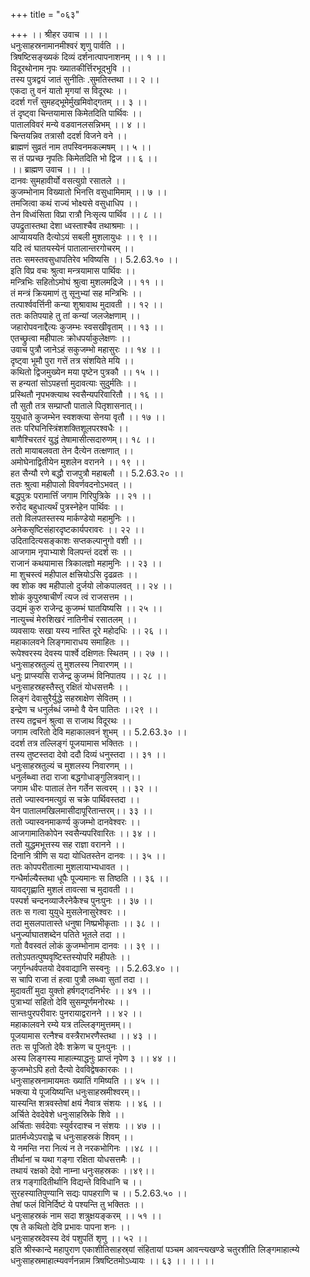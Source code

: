 +++
title = "०६३"

+++
।। श्रीहर उवाच ।। ।।  
धनुःसाहस्रनामानमीश्वरं शृणु पार्वति ।।  
त्रिषष्टिसङ्ख्यकं दिव्यं दर्शनात्पापनाशनम् ।। १ ।।  
विदूरथोनाम नृपः ख्यातकीर्त्तिरभूद्भुवि ।।  
तस्य पुत्रद्वयं जातं सुनीतिः .सुमतिस्तथा ।। २ ।।  
एकदा तु वनं यातो मृगयां स विदूरथः ।।  
ददर्श गर्त्तं सुमहद्भूमेर्मुखमिवोद्गतम् ।। ३ ।।  
तं दृष्ट्वा चिन्तयामास किमेतदिति पार्थिवः ।।  
पातालविवरं मन्ये वडवानलसन्निभम् ।। ४ ।।  
चिन्तयन्निव तत्रासौ ददर्श विजने वने ।।  
ब्राह्मणं सुव्रतं नाम तपस्विनमकल्मषम् ।। ५ ।।  
स तं पप्रच्छ नृपतिः किमेतदिति भो द्विज ।। ६ ।।  
।। ब्राह्मण उवाच ।। ।।  
दानवः सुमहावीर्यो वसत्युग्रो रसातले ।।  
कुजम्भोनाम विख्यातो भिनत्ति वसुधामिमाम् ।। ७ ।।  
तमजित्वा कथं राज्यं भोक्ष्यसे वसुधाधिप ।।  
तेन विध्वंसिता विप्रा रात्रौ निःसृत्य पार्थिव ।। ८ ।।  
उपद्रुतास्तथा देशा ध्वस्ताश्चैव तथाश्रमाः ।।  
आप्याययति दैत्योऽयं सबली मुशलायुधः ।। ९ ।।  
यदि त्वं घातयस्येनं पातालान्तरगोचरम् ।।  
ततः समस्तवसुधापतिरेव भविष्यसि ।। 5.2.63.१० ।।  
इति विप्र वचः श्रुत्वा मन्त्रयामास पार्थिवः ।।  
मन्त्रिभिः सहितोऽमोघं श्रुत्वा मुशलमद्रिजे ।। ११ ।।  
तं मन्त्रं क्रियमाणं तु सूनुभ्यां सह मन्त्रिभिः ।।  
तत्पार्श्ववर्त्तिनी कन्या शुश्रावाथ मुदावती ।। १२ ।।  
ततः कतिपयाहे तु तां कन्यां जलजेक्षणाम् ।।  
जहारोपवनाद्दैत्यः कुजम्भः स्वसखीवृताम् ।। १३ ।।  
एतच्छ्रुत्वा महीपालः क्रोधपर्याकुलेक्षणः ।।  
उवाच पुत्रौ जानेऽहं सकुजम्भो महासुरः ।। १४ ।।  
दृष्ट्वा भूमौ पुरा गत्तें तत्र संशयिते मयि ।।  
कथितो द्विजमुख्येन मया पृष्टेन पुत्रकौ ।। १५ ।।  
स हन्यतां सोऽपहर्त्ता मुदावत्याः सुदुर्मतिः ।।  
प्रस्थितौ नृपभक्त्याथ स्वसैन्यपरिवारितौ ।। १६ ।।  
तौ सुतौ तत्र सम्प्राप्तौ पाताले पितृशासनात्।।  
युयुधाते कुजम्भेन स्वशक्त्या सेनया वृतौ ।। १७ ।।  
ततः परिघनिस्त्रिंशशक्तिशूलपरश्वधैः ।।  
बाणैश्चिरतरं युद्धं तेषामासीत्सदारुणम्।। १८ ।।  
ततो मायाबलवता तेन दैत्येन तत्क्षणात् ।।  
अमोघेनाद्वितीयेन मुशलेन वरानने ।। १९ ।।  
हत सैन्यौ रणे बद्धौ राजपुत्रौ महाबलौ ।। 5.2.63.२० ।।  
ततः श्रुत्वा महीपालो विवर्णवदनोऽभवत् ।।  
बद्धपुत्रः परामार्त्तिं जगाम गिरिपुत्रिके ।। २१ ।।  
रुरोद बहुधात्यर्थं पुत्रस्नेहेन पार्थिवः ।।  
ततो विलपतस्तस्य मार्कण्डेयो महामुनिः ।।  
अनेकसृष्टिसंहारदृष्टकार्यपरावरः ।। २२ ।।  
उदितादित्यसङ्काशः सप्तकल्पानुगो वशी ।।  
आजगाम नृपाभ्याशे विलपन्तं ददर्श सः ।।  
राजानं कथयामास त्रिकालज्ञो महामुनिः ।। २३ ।।  
मा शुचस्त्वं महीपाल क्षत्त्रियोऽसि दृढव्रतः ।।  
क्व शोक क्व महीपालो दुर्जयो लोकपालवत् ।। २४ ।।  
शोकं कुपुरुषाचीर्णं त्यज त्वं राजसत्तम ।।  
उद्यमं कुरु राजेन्द्र कुजम्भं घातयिष्यसि ।। २५ ।।  
नात्युच्चं मेरुशिखरं नातिनीचं रसातलम् ।।  
व्यवसायः सखा यस्य नास्ति दूरे महोदधिः ।। २६ ।।  
महाकालवने लिङ्गमाराधय समाहितः ।।  
रूपेश्वरस्य देवस्य पार्श्वे दक्षिणतः स्थितम् ।। २७ ।।  
धनुःसाहस्रतुल्यं तु मुशलस्य निवारणम् ।।  
धनुः प्राप्स्यसि राजेन्द्र कुजम्भं विनिपातय ।। २८ ।।  
धनुःसाहस्रहस्तैस्तु रक्षितं योधसत्तमैः ।।  
लिङ्गं देवासुरैर्युद्धे सहस्राक्षेण सेवितम् ।।  
इन्द्रेण च धनुर्लब्धं जम्भो वै येन पातितः ।।२९ ।।  
तस्य तद्वचनं श्रुत्वा स राजाथ विदूरथः ।।  
जगाम त्वरितो देवि महाकालवनं शुभम् ।। 5.2.63.३० ।।  
ददर्श तत्र तल्लिङ्गं पूजयामास भक्तितः ।।  
तस्य तुष्टस्तदा देवो ददौ दिव्यं धनुस्तदा ।। ३१ ।।  
धनुःसाहस्रतुल्यं च मुशलस्य निवारणम् ।।  
धनुर्लब्ध्वा तदा राजा बद्धगोधाङ्गुलित्रवान्।।  
जगाम धीरः पातालं तेन गर्तेन सत्वरम् ।। ३२ ।।  
ततो ज्यास्वनमत्युग्रं स चक्रे पार्थिवस्तदा ।।  
येन पातालमखिलमासीदापूरितान्तरम्।। ३३ ।।  
ततो ज्यास्वनमाकर्ण्य कुजम्भो दानवेश्वरः ।।  
आजगामातिकोपेन स्वसैन्यपरिवारितः ।। ३४ ।।  
ततो युद्धमभूत्तस्य सह राज्ञा वरानने ।।  
दिनानि त्रीणि स यदा योधितस्तेन दानवः ।। ३५ ।।  
ततः कोपपरीतात्मा मुशलायाभ्यधावत ।।  
गन्धैर्माल्यैस्तथा धूपैः पूज्यमानः स तिष्ठति ।। ३६ ।।  
यावद्गृह्णाति मुशलं तावत्सा च मुदावती ।।  
पस्पर्श चन्दनव्याजैरनेकैश्च पुनःपुनः ।। ३७ ।।  
ततः स गत्वा युयुधे मुसलेनासुरेश्वरः ।।  
तदा मुसलपातास्ते धनुषा निष्प्रभीकृताः ।। ३८ ।।  
धनुर्ज्याघातशब्देन पतिते भूतले तदा ।।  
गतो वैवस्वतं लोकं कुजम्भोनाम दानवः ।। ३९ ।।  
ततोऽपतत्पुष्पवृष्टिस्तस्योपरि महीपतेः ।।  
जगुर्गन्धर्वपतयो देववाद्यानि सस्वनुः ।। 5.2.63.४० ।।  
स चापि राजा तं हत्वा पुत्रौ लब्ध्वा सुतां तदा ।।  
मुदावतीं मुदा युक्तो हर्षगद्गदनिर्भरः ।। ४१ ।।  
पुत्राभ्यां सहितो देवि सुसम्पूर्णमनोरथः ।।  
सान्तःपुरपरीवारः पुनरायाद्वरानने ।। ४२ ।।  
महाकालवने रम्ये यत्र तल्लिङ्गमुत्तमम्।।  
पूजयामास रत्नैश्च वस्त्रैराभरणैस्तथा ।। ४३ ।।  
ततः स पूजितो देवैः शक्रेण च पुनःपुनः ।।  
अस्य लिङ्गस्य माहात्म्याद्धनुः प्राप्तं नृपेण ३ ।। ४४ ।।  
कुजम्भोऽपि हतो दैत्यो देवविद्वेषकारकः ।।  
धनुःसाहस्रनामायमतः ख्यातिं गमिष्यति ।। ४५ ।।  
भक्त्या ये पूजयिष्यन्ति धनुःसाहस्रमीश्वरम्।।  
यास्यन्ति शत्रवस्तेषां क्षयं नैवात्र संशयः ।। ४६ ।।  
अर्चिते देवदेवेशे धनुःसाहस्रिके शिवे ।।  
अर्चिताः सर्वदेवाः स्युर्वरदाश्च न संशयः ।। ४७ ।।  
प्रातर्मध्येऽपराह्णे च धनुःसाहस्रकं शिवम् ।।  
ये नमन्ति नरा नित्यं न ते नरकभोगिनः ।।४८ ।।  
तीर्थानां च यथा गङ्गा रक्षिता योधसत्तमैः ।।  
तथायं रक्षको देवो नाम्ना धनुःसहस्रकः ।।४९।।  
तत्र गङ्गादितीर्थानि विद्यन्ते विविधानि च ।।  
सुरहस्यातिपुण्यानि सद्यः पापहराणि च ।। 5.2.63.५० ।।  
तेषां फलं विनिर्दिष्टं ये पश्यन्ति तु भक्तितः ।।  
धनुःसाहस्रकं नाम सदा शत्रुक्षयङ्करम् ।। ५१ ।।  
एष ते कथितो देवि प्रभावः पापना शनः ।।  
धनुःसाहस्रदेवस्य देवं पशुपतिं शृणु ।। ५२ ।।  
इति श्रीस्कान्दे महापुराण एकाशीतिसाहस्र्यां संहितायां पञ्चम आवन्त्यखण्डे चतुरशीति लिङ्गमाहात्म्ये धनुःसाहस्रमाहात्म्यवर्णनन्नाम त्रिषष्टितमोऽध्यायः ।। ६३ ।। ।। ।।